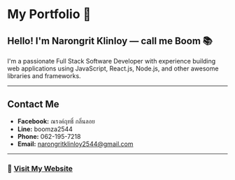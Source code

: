 # My Portfolio 🧸

## Hello! I'm Narongrit Klinloy — call me Boom 📚

I'm a passionate Full Stack Software Developer with experience building web applications using JavaScript, React.js, Node.js, and other awesome libraries and frameworks.

---

## Contact Me

- **Facebook:** ณรงค์ฤทธิ์ กลิ่นลอย  
- **Line:** boomza2544  
- **Phone:** 062-195-7218  
- **Email:** [narongritklinloy2544@gmail.com](mailto:narongritklinloy2544@gmail.com)  

---

### 🚀 [Visit My Website](https://portfolionarongritboom.netlify.app/project)
